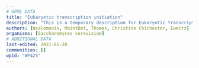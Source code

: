 ```yaml
---
# GPML DATA
title: "Eukaryotic transcription initiation"
description: "This is a temporary description for Eukaryotic transcription initiation"
authors: [Nsalomonis, MaintBot, Thomas, Christine Chichester, Eweitz]
organisms: [Saccharomyces cerevisiae]
# ADDITIONAL DATA
last-edited: 2021-05-20
communities: []
wpid: "WP425"
---
```

